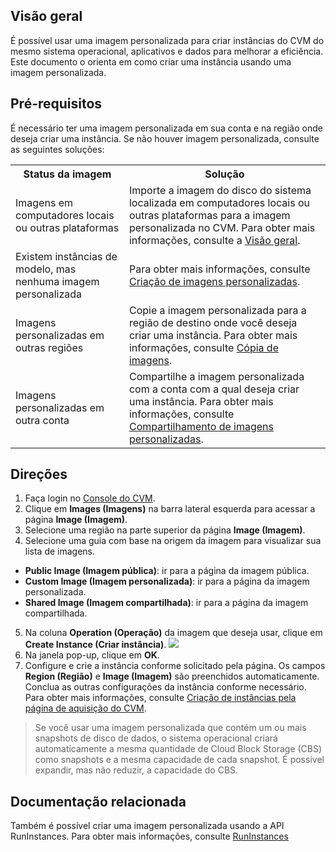 ## Visão geral
É possível usar uma imagem personalizada para criar instâncias do CVM do mesmo sistema operacional, aplicativos e dados para melhorar a eficiência. Este documento o orienta em como criar uma instância usando uma imagem personalizada.


## Pré-requisitos
É necessário ter uma imagem personalizada em sua conta e na região onde deseja criar uma instância.
Se não houver imagem personalizada, consulte as seguintes soluções:
<table>
	<tr><th>Status da imagem</th><th>Solução</th></tr>
	<tr><td>Imagens em computadores locais ou outras plataformas</td><td>Importe a imagem do disco do sistema localizada em computadores locais ou outras plataformas para a imagem personalizada no CVM. Para obter mais informações, consulte a <a href="https://intl.cloud.tencent.com/document/product/213/4945">Visão geral</a>.</td></tr>
	<tr><td>Existem instâncias de modelo, mas nenhuma imagem personalizada</td><td>Para obter mais informações, consulte <a href="https://intl.cloud.tencent.com/document/product/213/4942">Criação de imagens personalizadas</a>.</td></tr>
	<tr><td>Imagens personalizadas em outras regiões</td><td>Copie a imagem personalizada para a região de destino onde você deseja criar uma instância. Para obter mais informações, consulte <a href="https://intl.cloud.tencent.com/document/product/213/4943">Cópia de imagens</a>.</td></tr>
	<tr><td>Imagens personalizadas em outra conta</td><td>Compartilhe a imagem personalizada com a conta com a qual deseja criar uma instância. Para obter mais informações, consulte <a href="https://intl.cloud.tencent.com/document/product/213/4944">Compartilhamento de imagens personalizadas</a>.</td></tr>
</table>

## Direções

1. Faça login no [Console do CVM](https://console.cloud.tencent.com/cvm/instance/index?rid=1).
2. Clique em **Images (Imagens)** na barra lateral esquerda para acessar a página **Image (Imagem)**.
3. Selecione uma região na parte superior da página **Image (Imagem)**.
4. Selecione uma guia com base na origem da imagem para visualizar sua lista de imagens.
 - **Public Image (Imagem pública)**: ir para a página da imagem pública.
 - **Custom Image (Imagem personalizada)**: ir para a página da imagem personalizada.
 - **Shared Image (Imagem compartilhada)**: ir para a página da imagem compartilhada.
5. Na coluna **Operation (Operação)** da imagem que deseja usar, clique em **Create Instance (Criar instância)**.
![](https://main.qcloudimg.com/raw/4c5806f49da53595d31ad07662bf363a.png)
6. Na janela pop-up, clique em **OK**.
7. Configure e crie a instância conforme solicitado pela página.
Os campos **Region (Região)** e **Image (Imagem)** são preenchidos automaticamente. Conclua as outras configurações da instância conforme necessário. Para obter mais informações, consulte [Criação de instâncias pela página de aquisição do CVM](https://intl.cloud.tencent.com/document/product/213/4855).
> Se você usar uma imagem personalizada que contém um ou mais snapshots de disco de dados, o sistema operacional criará automaticamente a mesma quantidade de Cloud Block Storage (CBS) como snapshots e a mesma capacidade de cada snapshot. É possível expandir, mas não reduzir, a capacidade do CBS.
>

## Documentação relacionada

Também é possível criar uma imagem personalizada usando a API RunInstances. Para obter mais informações, consulte [RunInstances](https://intl.cloud.tencent.com/document/product/213/33237)
